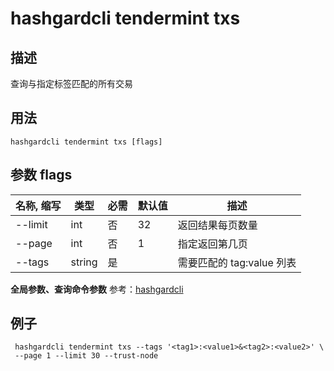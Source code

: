 # hashgardcli tendermint txs

## 描述

查询与指定标签匹配的所有交易

## 用法

```
hashgardcli tendermint txs [flags]
```

## 参数 flags

| 名称, 缩写 | 类型   | 必需 | 默认值 | 描述                      |
| ---------- | ------ | ---- | ------ | ------------------------- |
| --limit    | int    | 否   | 32     | 返回结果每页数量          |
| --page     | int    | 否   | 1      | 指定返回第几页            |
| --tags     | string | 是   |        | 需要匹配的 tag:value 列表 |

**全局参数、查询命令参数** 参考：[hashgardcli](../README.md)

## 例子

```shell
 hashgardcli tendermint txs --tags '<tag1>:<value1>&<tag2>:<value2>' \
 --page 1 --limit 30 --trust-node
```
